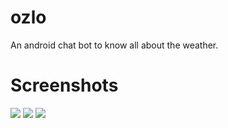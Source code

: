 # ozlo
An android chat bot to know all about the weather.

# Screenshots
![](https://raw.githubusercontent.com/rohanoid5/ozlo/master/screenshots/ozlo_sc_one.jpg)
![](https://raw.githubusercontent.com/rohanoid5/ozlo/master/screenshots/ozlo_sc_two.jpg)
![](https://raw.githubusercontent.com/rohanoid5/ozlo/master/screenshots/ozlo_sc_three.jpg)

